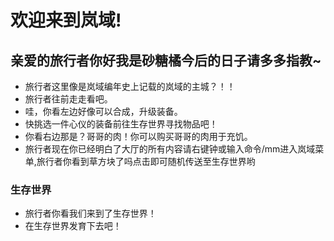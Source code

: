 # 欢迎来到岚域!
## 亲爱的旅行者你好我是砂糖橘今后的日子请多多指教~
- 旅行者这里像是岚域编年史上记载的岚域的主城？！！
- 旅行者往前走走看吧。
- 哇，你看左边好像可以合成，升级装备。
- 快挑选一件心仪的装备前往生存世界寻找物品吧！
- 你看右边那是？哥哥的肉！你可以购买哥哥的肉用于充饥。
- 旅行者现在你已经明白了大厅的所有内容请右键钟或输入命令/mm进入岚域菜单,旅行者你看到草方块了吗点击即可随机传送至生存世界哟
### 生存世界
- 旅行者你看我们来到了生存世界！
- 在生存世界发育下去吧！
<!--stackedit_data:
eyJoaXN0b3J5IjpbLTExNDY3NDMyMTYsLTM0MjU2NzUyNCw0Nj
A1Njg1MTksMTYzMjE5MTEyNSw0OTUxMTQ3OTYsOTk1NDk1NTQx
XX0=
-->